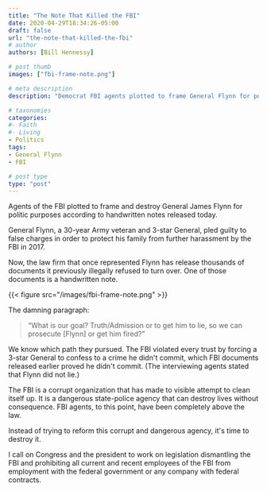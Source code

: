 ```yaml
---
title: "The Note That Killed the FBI"
date: 2020-04-29T18:34:26-05:00
draft: false
url: "the-note-that-killed-the-fbi"
# author
authors: [Bill Hennessy]

# post thumb
images: ["fbi-frame-note.png"]

# meta description
description: "Democrat FBI agents plotted to frame General Flynn for political purposes, their handwritten note reveals"

# taxonomies
categories: 
#- Faith
#- Living
- Politics
tags:
- General Flynn
- FBI

# post type
type: "post"
---
```


Agents of the FBI plotted to frame and destroy General James Flynn for politic purposes according to handwritten notes released today. 

General Flynn, a 30-year Army veteran and 3-star General, pled guilty to false charges in order to protect his family from further harassment by the FBI in 2017. 

Now, the law firm that once represented Flynn has release thousands of documents it previously illegally refused to turn over. One of those documents is a handwritten note.

{{< figure src="/images/fbi-frame-note.png" >}}

The damning paragraph:

> “What is our goal? Truth/Admission or to get him to lie, so we can prosecute [Flynn] or get him fired?”

We know which path they pursued. The FBI violated every trust by forcing a 3-star General to confess to a crime he didn't commit, which FBI documents released earlier proved he didn't commit. (The interviewing agents stated that Flynn did not lie.)

The FBI is a corrupt organization that has made to visible attempt to clean itself up. It is a dangerous state-police agency that can destroy lives without consequence. FBI agents, to this point, have been completely above the law. 

Instead of trying to reform this corrupt and dangerous agency, it's time to destroy it. 

I call on Congress and the president to work on legislation dismantling the FBI and prohibiting all current and recent employees of the FBI from employment with the federal government or any company with federal contracts. 

